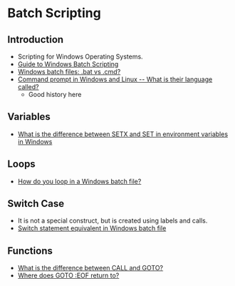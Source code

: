 # Batch Scripting

## Introduction

-   Scripting for Windows Operating Systems.
-   [Guide to Windows Batch Scripting](https://steve-jansen.github.io/guides/windows-batch-scripting)
-   [Windows batch files: .bat vs .cmd?](https://stackoverflow.com/a/149918)
-   [Command prompt in Windows and Linux -- What is their language called?](https://superuser.com/questions/349481/command-prompt-in-windows-and-linux-what-is-their-language-called)
    -   Good history here

## Variables

-   [What is the difference between SETX and SET in environment variables in Windows](https://superuser.com/questions/916649/what-is-the-difference-between-setx-and-set-in-environment-variables-in-windows)

## Loops

-   [How do you loop in a Windows batch file?](https://stackoverflow.com/questions/1355791/how-do-you-loop-in-a-windows-batch-file)

## Switch Case

-   It is not a special construct, but is created using labels and calls.
-   [Switch statement equivalent in Windows batch file](https://stackoverflow.com/questions/18423443/switch-statement-equivalent-in-windows-batch-file)

## Functions

-   [What is the difference between CALL and GOTO?](https://stackoverflow.com/a/34402477)
-   [Where does GOTO :EOF return to?](https://stackoverflow.com/questions/37515901/where-does-goto-eof-return-to/37518000#37518000)
